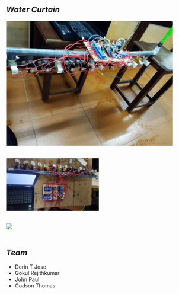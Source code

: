 ## ***_Water Curtain_***

<img src="https://github.com/Godson-Thomas/Water-Curtain/blob/master/Im1.jpg" width="450"><br><br>

<img src="https://github.com/Godson-Thomas/Water-Curtain/blob/master/ImR2.jpg" width="250"><br><br>


<img src="https://github.com/Godson-Thomas/Water-Curtain/blob/master/TVideo.gif" width="400"  /> <br><br>


## ***_Team_***

- Derin T Jose
- Gokul Rejithkumar
- John Paul
- Godson Thomas